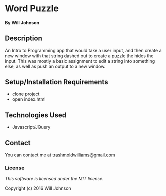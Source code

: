 # Word Puzzle

#### By Will Johnson

## Description

An Intro to Programming app that would take a user input, and then create a new window with that string dashed out to create a puzzle the hides the input. This was mostly a basic assignment to edit a string into something else, as well as push an output to a new window.

## Setup/Installation Requirements

* clone project
* open index.html

## Technologies Used

* Javascript/JQuery

## Contact
You can contact me at trashmoldwilliams@gmail.com

### License

*This software is licensed under the MIT license.*

Copyright (c) 2016 Will Johnson
